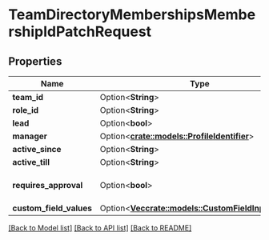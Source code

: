 # TeamDirectoryMembershipsMembershipIdPatchRequest

## Properties

Name | Type | Description | Notes
------------ | ------------- | ------------- | -------------
**team_id** | Option<**String**> |  | [optional]
**role_id** | Option<**String**> |  | [optional]
**lead** | Option<**bool**> |  | [optional]
**manager** | Option<[**crate::models::ProfileIdentifier**](ProfileIdentifier.md)> |  | [optional]
**active_since** | Option<**String**> |  | [optional]
**active_till** | Option<**String**> |  | [optional]
**requires_approval** | Option<**bool**> |  | [optional][default to false]
**custom_field_values** | Option<[**Vec<crate::models::CustomFieldInputValue>**](CustomFieldInputValue.md)> |  | [optional]

[[Back to Model list]](../README.md#documentation-for-models) [[Back to API list]](../README.md#documentation-for-api-endpoints) [[Back to README]](../README.md)


